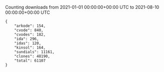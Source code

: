 
Counting downloads from 2021-01-01 00:00:00+00:00 UTC to 2021-08-10 00:00:00+00:00 UTC

```
{
    "arkode": 154,
    "cvode": 840,
    "cvodes": 182,
    "ida": 296,
    "idas": 120,
    "kinsol": 164,
    "sundials": 11161,
    "clones": 48190,
    "total": 61107
}
```
